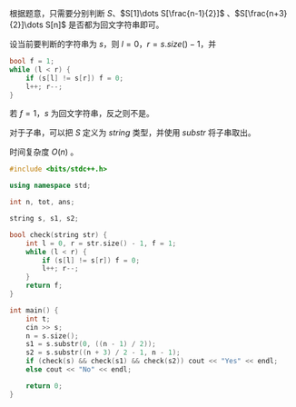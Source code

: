 根据题意，只需要分别判断 $S$、$S[1]\dots S[\frac{n-1}{2}]$ 、$S[\frac{n+3}{2}]\dots S[n]$ 是否都为回文字符串即可。

设当前要判断的字符串为 $s$，则 $l=0$，$r=s.size()-1$，并

```cpp
bool f = 1;
while (l < r) {
	if (s[l] != s[r]) f = 0;
	l++; r--;
}
```

若 $f=1$，$s$ 为回文字符串，反之则不是。

对于子串，可以把 $S$ 定义为 $string$ 类型，并使用 $substr$ 将子串取出。

时间复杂度 $O(n)$ 。

```cpp
#include <bits/stdc++.h>

using namespace std;

int n, tot, ans;

string s, s1, s2;

bool check(string str) {
	int l = 0, r = str.size() - 1, f = 1;
	while (l < r) {
		if (s[l] != s[r]) f = 0;
		l++; r--;
	}
	return f;
}

int main() {
	int t;
	cin >> s;
	n = s.size();
	s1 = s.substr(0, ((n - 1) / 2));
	s2 = s.substr((n + 3) / 2 - 1, n - 1);
	if (check(s) && check(s1) && check(s2)) cout << "Yes" << endl;
	else cout << "No" << endl;

	return 0;
}
```